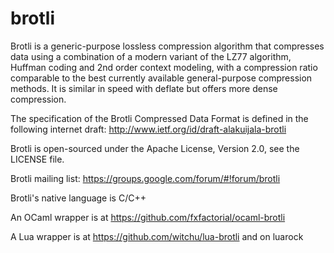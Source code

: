 brotli
======

Brotli is a generic-purpose lossless compression algorithm that compresses data
using a combination of a modern variant of the LZ77 algorithm, Huffman coding
and 2nd order context modeling, with a compression ratio comparable to the best
currently available general-purpose compression methods. It is similar in speed
with deflate but offers more dense compression.

The specification of the Brotli Compressed Data Format is defined in the
following internet draft:
http://www.ietf.org/id/draft-alakuijala-brotli

Brotli is open-sourced under the Apache License, Version 2.0, see the LICENSE
file.

Brotli mailing list:
https://groups.google.com/forum/#!forum/brotli

Brotli's native language is C/C++

An OCaml wrapper is at https://github.com/fxfactorial/ocaml-brotli

A Lua wrapper is at https://github.com/witchu/lua-brotli and on luarock